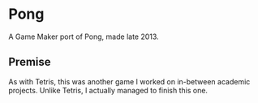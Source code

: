 # Pong
A Game Maker port of Pong, made late 2013.

## Premise
As with Tetris, this was another game I worked on in-between academic projects. Unlike Tetris, I actually managed to finish this one.
